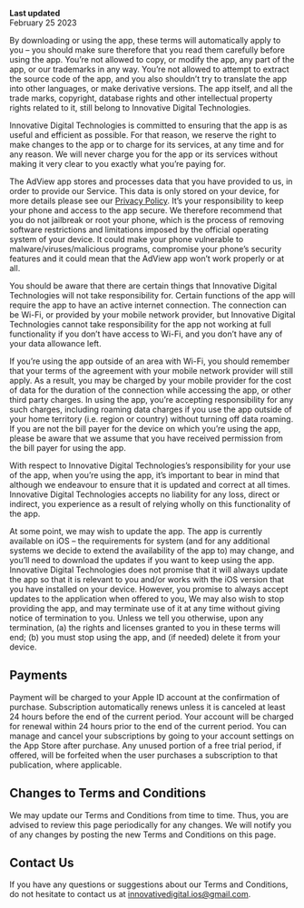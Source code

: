 **Last updated**  
February 25 2023

By downloading or using the app, these terms will automatically apply to you – you should make sure therefore that you read them carefully before using the app. You’re not allowed to copy, or modify the app, any part of the app, or our trademarks in any way. You’re not allowed to attempt to extract the source code of the app, and you also shouldn’t try to translate the app into other languages, or make derivative versions. The app itself, and all the trade marks, copyright, database rights and other intellectual property rights related to it, still belong to Innovative Digital Technologies.

Innovative Digital Technologies is committed to ensuring that the app is as useful and efficient as possible. For that reason, we reserve the right to make changes to the app or to charge for its services, at any time and for any reason. We will never charge you for the app or its services without making it very clear to you exactly what you’re paying for.

The AdView app stores and processes data that you have provided to us, in order to provide our Service. This data is only stored on your device, for more details please see our [Privacy Policy](https://innovativedigitaltechnologies.software/AdView/privacypolicy/). It’s your responsibility to keep your phone and access to the app secure. We therefore recommend that you do not jailbreak or root your phone, which is the process of removing software restrictions and limitations imposed by the official operating system of your device. It could make your phone vulnerable to malware/viruses/malicious programs, compromise your phone’s security features and it could mean that the AdView app won’t work properly or at all.

You should be aware that there are certain things that Innovative Digital Technologies will not take responsibility for. Certain functions of the app will require the app to have an active internet connection. The connection can be Wi-Fi, or provided by your mobile network provider, but Innovative Digital Technologies cannot take responsibility for the app not working at full functionality if you don’t have access to Wi-Fi, and you don’t have any of your data allowance left.

If you’re using the app outside of an area with Wi-Fi, you should remember that your terms of the agreement with your mobile network provider will still apply. As a result, you may be charged by your mobile provider for the cost of data for the duration of the connection while accessing the app, or other third party charges. In using the app, you’re accepting responsibility for any such charges, including roaming data charges if you use the app outside of your home territory (i.e. region or country) without turning off data roaming. If you are not the bill payer for the device on which you’re using the app, please be aware that we assume that you have received permission from the bill payer for using the app.

With respect to Innovative Digital Technologies’s responsibility for your use of the app, when you’re using the app, it’s important to bear in mind that although we endeavour to ensure that it is updated and correct at all times. Innovative Digital Technologies accepts no liability for any loss, direct or indirect, you experience as a result of relying wholly on this functionality of the app.

At some point, we may wish to update the app. The app is currently available on iOS – the requirements for system (and for any additional systems we decide to extend the availability of the app to) may change, and you’ll need to download the updates if you want to keep using the app. Innovative Digital Technologies does not promise that it will always update the app so that it is relevant to you and/or works with the iOS version that you have installed on your device. However, you promise to always accept updates to the application when offered to you, We may also wish to stop providing the app, and may terminate use of it at any time without giving notice of termination to you. Unless we tell you otherwise, upon any termination, (a) the rights and licenses granted to you in these terms will end; (b) you must stop using the app, and (if needed) delete it from your device.

## Payments

Payment will be charged to your Apple ID account at the confirmation of purchase. Subscription automatically renews unless it is canceled at least 24 hours before the end of the current period. Your account will be charged for renewal within 24 hours prior to the end of the current period. You can manage and cancel your subscriptions by going to your account settings on the App Store after purchase. Any unused portion of a free trial period, if offered, will be forfeited when the user purchases a subscription to that publication, where applicable.

## Changes to Terms and Conditions

We may update our Terms and Conditions from time to time. Thus, you are advised to review this page periodically for any changes. We will notify you of any changes by posting the new Terms and Conditions on this page.

## Contact Us

If you have any questions or suggestions about our Terms and Conditions, do not hesitate to contact us at [innovativedigital.ios@gmail.com](mailto:innovativedigital.ios@gmail.com).
